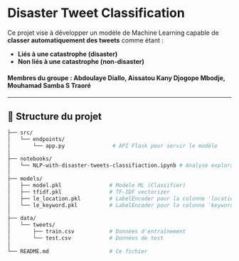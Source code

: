 #  Disaster Tweet Classification

Ce projet vise à développer un modèle de Machine Learning capable de **classer automatiquement des tweets** comme étant :
-  **Liés à une catastrophe (disaster)**  
-  **Non liés à une catastrophe (non-disaster)**


#### Membres du groupe : Abdoulaye Diallo, Aissatou Kany Djogope Mbodje, Mouhamad Samba S Traoré
---

## 📁 Structure du projet

```bash
├── src/
│   └── endpoints/
│       └── app.py               # API Flask pour servir le modèle
│
├── notebooks/
│   └── NLP-with-disaster-tweets-classifiaction.ipynb # Analyse exploratoire et entraînement du modèle
│
├── models/
│   ├── model.pkl               # Modele ML (Classifier)
│   ├── tfidf.pkl               # TF-IDF vectorizer
│   ├── le_location.pkl         # LabelEncoder pour la colonne 'location'
│   └── le_keyword.pkl          # LabelEncoder pour la colonne 'keyword'
│
├── data/
│   └── tweets/
│       ├── train.csv           # Données d'entraînement
│       └── test.csv            # Données de test
│
└── README.md                   # Ce fichier



